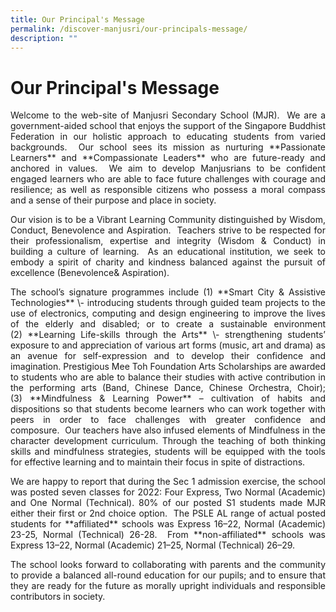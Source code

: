 ```yaml
---
title: Our Principal's Message
permalink: /discover-manjusri/our-principals-message/
description: ""
---
```

# Our Principal's Message

<p style="text-align: justify;">Welcome to the web-site of Manjusri Secondary School (MJR).  We are a government-aided school that enjoys the support of the Singapore Buddhist Federation in our holistic approach to educating students from varied backgrounds.  Our school sees its mission as nurturing **Passionate Learners** and **Compassionate Leaders** who are future-ready and anchored in values.  We aim to develop Manjusrians to be confident engaged learners who are able to face future challenges with courage and resilience; as well as responsible citizens who possess a moral compass and a sense of their purpose and place in society.</p>

<p style="text-align: justify;">Our vision is to be a Vibrant Learning Community distinguished by Wisdom, Conduct, Benevolence and Aspiration.  Teachers strive to be respected for their professionalism, expertise and integrity (Wisdom & Conduct) in building a culture of learning.  As an educational institution, we seek to embody a spirit of charity and kindness balanced against the pursuit of excellence (Benevolence& Aspiration).</p>

<p style="text-align: justify;">The school’s signature programmes include (1) **Smart City & Assistive Technologies** \- introducing students through guided team projects to the use of electronics, computing and design engineering to improve the lives of the elderly and disabled; or to create a sustainable environment (2) **Learning Life-skills through the Arts** \- strengthening students’ exposure to and appreciation of various art forms (music, art and drama) as an avenue for self-expression and to develop their confidence and imagination. Prestigious Mee Toh Foundation Arts Scholarships are awarded to students who are able to balance their studies with active contribution in the performing arts (Band, Chinese Dance, Chinese Orchestra, Choir); (3) **Mindfulness & Learning Power** – cultivation of habits and dispositions so that students become learners who can work together with peers in order to face challenges with greater confidence and composure.  Our teachers have also infused elements of Mindfulness in the character development curriculum. Through the teaching of both thinking skills and mindfulness strategies, students will be equipped with the tools for effective learning and to maintain their focus in spite of distractions.</p>

<p style="text-align: justify;">We are happy to report that during the Sec 1 admission exercise, the school was posted seven classes for 2022: Four Express, Two Normal (Academic) and One Normal (Technical). 80% of our posted S1 students made MJR either their first or 2nd choice option.  The PSLE AL range of actual posted students for **affiliated** schools was Express 16–22, Normal (Academic) 23-25, Normal (Technical) 26-28.  From **non-affiliated** schools was Express 13–22, Normal (Academic) 21–25, Normal (Technical) 26–29.</p>

<p style="text-align: justify;">The school looks forward to collaborating with parents and the community to provide a balanced all-round education for our pupils; and to ensure that they are ready for the future as morally upright individuals and responsible contributors in society.</p>